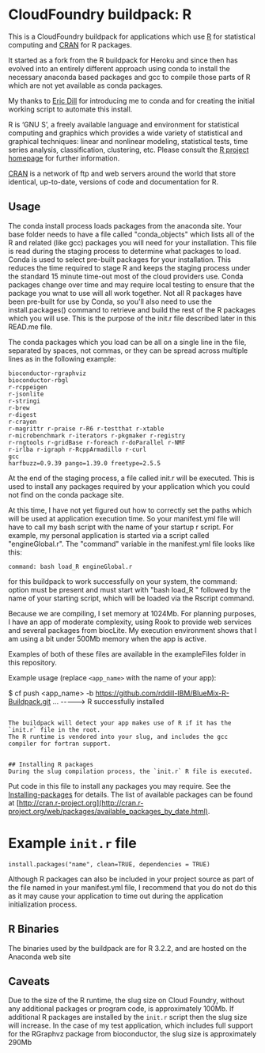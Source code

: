 # CloudFoundry buildpack: R

This is a CloudFoundry buildpack for applications which use
[R](http://www.r-project.org/) for statistical computing and [CRAN](http://cran.r-project.org/) for R packages.

It started as a fork from the R buildpack for Heroku and since then has evolved into an entirely different approach using conda to install the necessary anaconda based packages and gcc to compile those parts of R which are not yet available as conda packages.

My thanks to [Eric Dill](https://github.com/ericdill) for introducing me to conda and for creating the initial working script to automate this install.

R is ‘GNU S’, a freely available language and environment for statistical computing and graphics which provides
a wide variety of statistical and graphical techniques: linear and nonlinear modeling, statistical tests, time
series analysis, classification, clustering, etc. Please consult
the [R project homepage](http://www.r-project.org/) for further information.

[CRAN](http://cran.r-project.org/) is a network of ftp and web servers around the world that
store identical, up-to-date, versions of code and documentation for R.

## Usage

The conda install process loads packages from the anaconda site. Your base folder needs to have a file called "conda_objects" which lists all of the R and related (like gcc) packages you will need for your installation. This file is read during the staging process to determine what packages to load. Conda is used to select pre-built packages for your installation. This reduces the time required to stage R and keeps the staging process under the standard 15 minute time-out most of the cloud providers use. Conda packages change over time and may require local testing to ensure that the package you wnat to use will all work together. Not all R packages have been pre-built for use by Conda, so you'll also need to use the install.packages() command to retrieve and build the rest of the R packages which you will use. This is the purpose of the init.r file described later in this READ.me file. 

The conda packages which you load can be all on a single line in the file, separated by spaces, not commas, or they can be spread across multiple lines as in the following example:
```
bioconductor-rgraphviz
bioconductor-rbgl
r-rcppeigen
r-jsonlite
r-stringi
r-brew
r-digest
r-crayon
r-magrittr r-praise r-R6 r-testthat r-xtable
r-microbenchmark r-iterators r-pkgmaker r-registry
r-rngtools r-gridBase r-foreach r-doParallel r-NMF
r-irlba r-igraph r-RcppArmadillo r-curl
gcc
harfbuzz=0.9.39 pango=1.39.0 freetype=2.5.5

```

At the end of the staging process, a file called init.r will be executed. This is used to install any packages required by your application which you could not find on the conda package site.

At this time, I have not yet figured out how to correctly set the paths which will be used at application execution time. So your manifest.yml file will have to call my bash script with the name of your startup r script. For example, my personal application is started via a script called "engineGlobal.r". The "command" variable in the manifest.yml file looks like this: 
```
command: bash load_R engineGlobal.r
```

for this buildpack to work successfully on your system, the command: option must be present and must start with "bash load_R " followed by the name of your starting script, which will be loaded via the Rscript command. 

Because we are compiling, I set memory at 1024Mb. For planning purposes, I have an app of moderate complexity, using Rook to provide web services and several packages from biocLite. My execution environment shows that I am using a bit under 500Mb memory when the app is active. 

Examples of both of these files are available in the exampleFiles folder in this repository.

Example usage (replace ```<app_name>``` with the name of your app):

$ cf push <app_name> -b https://github.com/rddill-IBM/BlueMix-R-Buildpack.git
...
-----> R successfully installed
```

The buildpack will detect your app makes use of R if it has the `init.r` file in the root.
The R runtime is vendored into your slug, and includes the gcc compiler for fortran support.


## Installing R packages
During the slug compilation process, the `init.r` R file is executed. 
```
Put code in this file to install any packages you may require.
See the [Installing-packages](http://cran.r-project.org/doc/manuals/R-admin.html#Installing-packages) for details. The
list of available packages can be found at [http://cran.r-project.org](http://cran.r-project.org/web/packages/available_packages_by_date.html).

# Example `init.r` file
```
install.packages("name", clean=TRUE, dependencies = TRUE)

```

Although R packages can also be included in your project source as part of the file named in your manifest.yml file, I recommend that you do not do this as it may cause your application to time out during the application initialization process.

## R Binaries
The binaries used by the buildpack are for R 3.2.2, and are hosted
on the Anaconda web site

## Caveats
Due to the size of the R runtime, the slug size on Cloud Foundry, without any additional packages or program code, is approximately 100Mb.
If additional R packages are installed by the `init.r` script then the slug size will increase. In the case of my test application, which includes full support for the RGraphvz package from bioconductor, the slug size is approximately 290Mb
